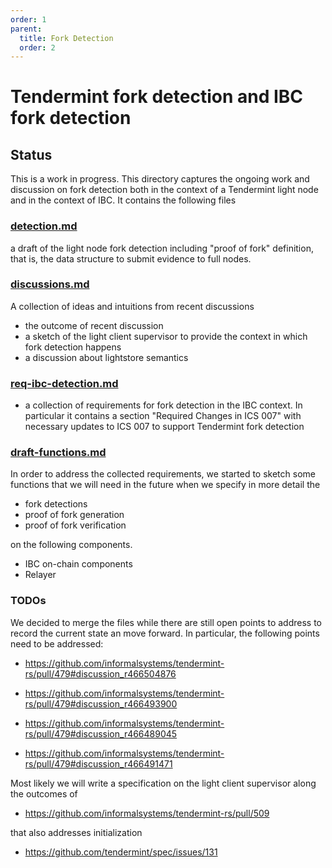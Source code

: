 ```yaml
---
order: 1
parent:
  title: Fork Detection
  order: 2
---
```


# Tendermint fork detection and IBC fork detection

## Status

This is a work in progress.
This directory captures the ongoing work and discussion on fork
detection both in the context of a Tendermint light node and in the
context of IBC. It contains the following files

### [detection.md](./detection_003_reviewed.md)

a draft of the light node fork detection including "proof of fork"
  definition, that is, the data structure to submit evidence to full
  nodes.
  
### [discussions.md](./discussions.md)

A collection of ideas and intuitions from recent discussions

- the outcome of recent discussion
- a sketch of the light client supervisor to provide the context in
  which fork detection happens
- a discussion about lightstore semantics

### [req-ibc-detection.md](./req-ibc-detection.md)

- a collection of requirements for fork detection in the IBC
  context. In particular it contains a section "Required Changes in
  ICS 007" with necessary updates to ICS 007 to support Tendermint
  fork detection

### [draft-functions.md](./draft-functions.md)

In order to address the collected requirements, we started to sketch
some functions that we will need in the future when we specify in more
detail the

- fork detections
- proof of fork generation
- proof of fork verification

on the following components.

- IBC on-chain components
- Relayer

### TODOs

We decided to merge the files while there are still open points to
address to record the current state an move forward. In particular,
the following points need to be addressed:

- <https://github.com/informalsystems/tendermint-rs/pull/479#discussion_r466504876>

- <https://github.com/informalsystems/tendermint-rs/pull/479#discussion_r466493900>
  
- <https://github.com/informalsystems/tendermint-rs/pull/479#discussion_r466489045>
  
- <https://github.com/informalsystems/tendermint-rs/pull/479#discussion_r466491471>
  
Most likely we will write a specification on the light client
supervisor along the outcomes of
  
- <https://github.com/informalsystems/tendermint-rs/pull/509>

that also addresses initialization

- <https://github.com/tendermint/spec/issues/131>
